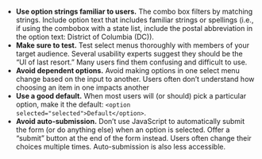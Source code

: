 - **Use option strings familiar to users.** The combo box filters by matching strings. Include option text that includes familiar strings or spellings (i.e., if using the combobox with a state list, include the postal abbreviation in the option text: District of Columbia (DC)).
- **Make sure to test.** Test select menus thoroughly with members of your target audience. Several usability experts suggest they should be the “UI of last resort.” Many users find them confusing and difficult to use.
- **Avoid dependent options.** Avoid making options in one select menu change based on the input to another. Users often don’t understand how choosing an item in one impacts another
- **Use a good default.** When most users will (or should) pick a particular option, make it the default: `<option selected="selected">Default</option>`.
- **Avoid auto-submission.** Don’t use JavaScript to automatically submit the form (or do anything else) when an option is selected. Offer a “submit” button at the end of the form instead. Users often change their choices multiple times. Auto-submission is also less accessible.
